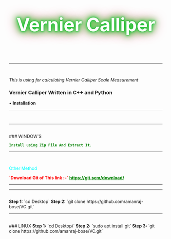
<div class="Change">
<p align="center" style="font-size:60px; color:#fff;text-shadow: 0px 0px 5px rgb(37, 182, 24),0px 0px 10px rgb(15, 207, 95),0px 0px 20px rgb(30, 194, 9),0px 0px 30px rgb(7, 218, 7),0px 0px 40px rgb(230, 14, 97);content:'';animation: animate 10s linear infinite;@keyframes animate{ 0%{filter: hue-rotate(0deg)};100%{filter: hue-rotate(369deg)}}"><B>Vernier Calliper</B></p></div>
<br>
<hr>
<br>

*This is using for calculating Vernier Calliper Scale Measurement*

### Vernier Calliper Written in C++ and Python

• **Installation**

<hr>
<br>
<hr>
<br>
### WINDOW'S

<b style="color: green">`Install using Zip File And Extract It.`</b>
<hr>
<br>
<p style="color: aqua">Other Method</p>
<b style="color: red"> `Download Git of This link :-` <a href="https://git.scm/download/" style="color: green">https://git.scm/download/</a></b>
<hr>
<hr>
<br>
<b>Step 1:</b> `cd Desktop`
<b>Step 2:</b> `git clone https://github.com/amanraj-bose/VC.git`
<br>
<hr>
<br>
### LINUX
<b>Step 1:</b> `cd Desktop/`
<b>Step 2:</b> `sudo apt install git`
<b>Step 3:</b> `git clone https://github.com/amanraj-bose/VC.git`
